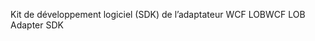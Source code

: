<span data-ttu-id="3f6f4-101">Kit de développement logiciel (SDK) de l’adaptateur WCF LOB</span><span class="sxs-lookup"><span data-stu-id="3f6f4-101">WCF LOB Adapter SDK</span></span>